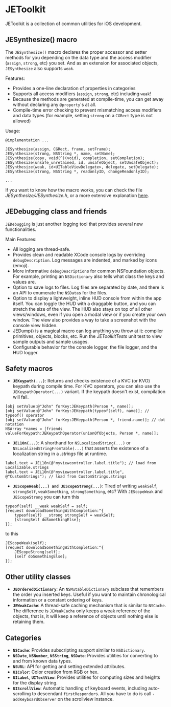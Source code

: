 # JEToolkit
JEToolkit is a collection of common utilities for iOS development.


## JESynthesize() macro

The `JESynthesize()` macro declares the proper accessor and setter methods for you depending on the data type and the access modifier (`assign`, `strong`, etc) you set. And as an extension for associated objects, `JESynthesize` also supports `weak`.

Features:
- Provides a one-line declaration of properties in categories
- Supports all access modifiers (`assign`, `strong`, etc) including `weak`!
- Because the methods are generated at compile-time, you can get away without declaring any `@property`'s at all.
- Compile-time error checking to prevent mismatching access modifiers and data types (for example, setting `strong` on a `CGRect` type is not allowed)

Usage:
```obj-c
@implementation ...

JESynthesize(assign, CGRect, frame, setFrame);
JESynthesize(strong, NSString *, name, setName);
JESynthesize(copy, void(^)(void), completion, setCompletion);
JESynthesize(unsafe_unretained, id, unsafeObject, setUnsafeObject);
JESynthesize(weak, id<UITableViewDelegate>, delegate, setDelegate);
JESynthesize(strong, NSString *, readonlyID, changeReadonlyID);

...
```

If you want to know how the macro works, you can check the file *JESynthesize/JESynthesize.h*, or a more extensive explanation [here](http://nspicks.com/2013/12/15/cleaner-properties-implementation-in-categories/).


## JEDebugging class and friends

`JEDebugging` is just another logging tool that provides several new functionalities.

Main Features:
- All logging are thread-safe.
- Provides clean and readable XCode console logs by overriding `debugDescription`. Log messages are indented, and marked by icons (emoji).
- More informative `debugDescription`s for common NSFoundation objects. For example, printing an `NSDictionary` also tells what class the keys and values are.
- Option to save logs to files. Log files are separated by date, and there is an API to enumerate the `NSData`s for the files.
- Option to display a lightweight, inline HUD console from within the app itself. You can toggle the HUD with a draggable button, and you can stretch the size of the view. The HUD also stays on top of all other views/windows, even if you open a modal view or if you create your own window. The view also provides a way to take a screenshot with the console view hidden.
- JEDump() is a magical macro can log anything you throw at it: compiler primitives, objects, blocks, etc. Run the *JEToolkitTests* unit test to view sample outputs and sample usages.
- Configurable behavior for the console logger, the file logger, and the HUD logger.


## Safety macros

- **`JEKeypath(...)`**: Returns and checks existence of a KVC (or KVO) keypath during compile time. For KVC operators, you can also use the `JEKeypathOperator(...)` variant. If the keypath doesn't exist, compilation will fail.
```obj-c
[obj setValue:@"John" forKey:JEKeypath(Person *, name)];
[obj setValue:@"John" forKey:JEKeypath(typeof(self), name)]; // typeof() operator
[obj setValue:@"John" forKey:JEKeypath(Person *, friend.name)]; // dot notation
NSArray *names = [friends valueForKeypath:JEKeypathOperator(unionOfObjects, Person *, name)];
```
- **`JEL10n(...)`**: A shorthand for `NSLocalizedString(...)` or `NSLocalizedStringFromTable(...)` that asserts the existence of a localization string in a *.strings* file at runtime.
```obj-c
label.text = JEL10n(@"myviewcontroller.label.title"); // load from Localizable.strings
label.text = JEL10n(@"myviewcontroller.label.title", @"CustomStrings"); // load from CustomStrings.strings
```
- **`JEScopeWeak(...) and JEScopeStrong(...)`**: Tired of writing `weakSelf`, `strongSelf`, `weakSomething`, `strongSomething`, etc? With `JEScopeWeak` and `JEScopeStrong` you can turn this
```obj-c
typeof(self) __weak weakSelf = self;
[request downloadSomethingWithCompletion:^{
    typeof(self) __strong strongSelf = weakSelf;
    [strongSelf doSomethingElse];
}];
```
to this
```obj-c
JEScopeWeak(self);
[request downloadSomethingWithCompletion:^{
    JEScopeStrong(self);
    [self doSomethingElse];
}];
```

## Other utility classes

- **`JEOrderedDictionary`**: An `NSMutableDictionary` subclass that remembers the order you inserted keys. Useful if you want to maintain chronological information or a constant ordering of keys.
- **`JEWeakCache`**: A thread-safe caching mechanism that is similar to `NSCache`. The difference is `JEWeakCache` only keeps a weak reference of the objects, that is, it will keep a reference of objects until nothing else is retaining them.


## Categories

- **`NSCache`**: Provides subscripting support similar to `NSDictionary`.
- **`NSDate`**, **`NSNumber`**, **`NSString`**, **`NSDate`**: Provides utilities for converting to and from known data types.
- **`NSURL`**: API for getting and setting extended attributes.
- **`UIColor`**: Color creation from RGB or hex.
- **`UILabel`**, **`UITextView`**: Provides utilities for computing sizes and heights for the display string.
- **`UIScrollView`**: Automatic handling of keyboard events, including auto-scrolling to descendant `firstResponder`s. All you have to do is call `-addKeyboardObserver` on the scrollview instance.
